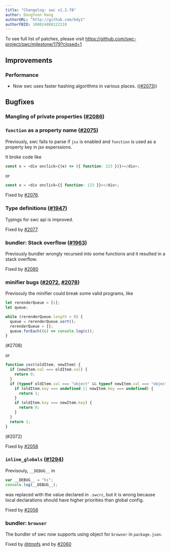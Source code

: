 ```yaml
---
title: "Changelog: swc v1.2.78"
author: DongYoon Kang
authorURL: "http://github.com/kdy1"
authorFBID: 100024888122318
---
```


To see full list of patches, please visit https://github.com/swc-project/swc/milestone/179?closed=1

## Improvements

### Performance

- Now swc uses faster hashing algorithms in various places. (([#2073](https://github.com/swc-project/swc/pull/2073)))

## Bugfixes

### Mangling of private properties ([#2086](https://github.com/swc-project/swc/issues/2086))

### `function` as a property name ([#2075](https://github.com/swc-project/swc/issues/2075))

Previously, swc fails to parse if `jsx` is enabled and `function` is used as a property key in jsx experssions.

It broke code like

```ts
const x = <div onclick={(e) => ({ function: 123 })}></div>;
```

or

```ts
const x = <div onclick={{ function: 123 }}></div>;
```

Fixed by [#2076](https://github.com/swc-project/swc/pull/2076).

### Type definitions ([#1947](https://github.com/swc-project/swc/issues/1947))

Typings for swc api is improved.

Fixed by [#2077](https://github.com/swc-project/swc/pull/2077).

### bundler: Stack overflow ([#1963](https://github.com/swc-project/swc/issues/1963))

Previously bundler wrongly recursed into some functions and it resulted in a stack overflow.

Fixed by [#2080](https://github.com/swc-project/swc/pull/2080)

### minifier bugs ([#2072](https://github.com/swc-project/swc/issues/2072), [#2078](https://github.com/swc-project/swc/issues/2078))

Previsouly the minifier could break some valid programs, like

```ts
let rerenderQueue = [1];
let queue;

while (rerenderQueue.length > 0) {
  queue = rerenderQueue.sort();
  rerenderQueue = [];
  queue.forEach((c) => console.log(c));
}
```

(#2708)

or

```ts
function cost(oldItem, newItem) {
  if (newItem.val === oldItem.val) {
    return 0;
  }
  if (typeof oldItem.val === "object" && typeof newItem.val === "object") {
    if (oldItem.key === undefined || newItem.key === undefined) {
      return 1;
    }
    if (oldItem.key === newItem.key) {
      return 0;
    }
  }
  return 1;
}
```

(#2072)

Fixed by [#2058](https://github.com/swc-project/swc/pull/2058)

### `inline_globals` ([#1294](https://github.com/swc-project/swc/issues/1294))

Previsouly, `__DEBUG__` in

```ts
var __DEBUG__ = "hi";
console.log(__DEBUG__);
```

was replaced with the value declared in `.swcrc`, but it is wrong because local declarations should have higher priorities than global config.

Fixed by [#2058](https://github.com/swc-project/swc/pull/2058)

### bundler: `browser`

The bundler of swc now supports using object for `browser` in `package.json`.

Fixed by [@tmpfs](https://github.com/tmpfs) and by [#2060](https://github.com/swc-project/swc/pull/2060)
